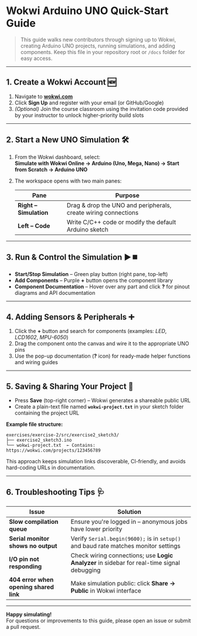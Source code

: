 # Wokwi Arduino UNO Quick-Start Guide

> This guide walks new contributors through signing up to Wokwi, creating Arduino UNO projects, running simulations, and adding components. Keep this file in your repository root or `/docs` folder for easy access.

---

## 1. Create a Wokwi Account 🆕

1. Navigate to **[wokwi.com](https://wokwi.com)**
2. Click **Sign Up** and register with your email (or GitHub/Google)
3. _(Optional)_ Join the course classroom using the invitation code provided by your instructor to unlock higher-priority build slots

---

## 2. Start a New UNO Simulation 🛠️

1. From the Wokwi dashboard, select:  
   **Simulate with Wokwi Online → Arduino (Uno, Mega, Nano) → Start from Scratch → Arduino UNO**

2. The workspace opens with two main panes:

   | Pane                   | Purpose                                                        |
   | ---------------------- | -------------------------------------------------------------- |
   | **Right – Simulation** | Drag & drop the UNO and peripherals, create wiring connections |
   | **Left – Code**        | Write C/C++ code or modify the default Arduino sketch          |

---

## 3. Run & Control the Simulation ▶️⏹️

- **Start/Stop Simulation** – Green play button (right pane, top-left)
- **Add Components** – Purple **+** button opens the component library
- **Component Documentation** – Hover over any part and click **?** for pinout diagrams and API documentation

---

## 4. Adding Sensors & Peripherals ➕

1. Click the **+** button and search for components (examples: _LED_, _LCD1602_, _MPU-6050_)
2. Drag the component onto the canvas and wire it to the appropriate UNO pins
3. Use the pop-up documentation (**?** icon) for ready-made helper functions and wiring guides

---

## 5. Saving & Sharing Your Project 💾

- Press **Save** (top-right corner) – Wokwi generates a shareable public URL
- Create a plain-text file named **`wokwi-project.txt`** in your sketch folder containing the project URL

**Example file structure:**

```
exercises/exercise-2/src/exercise2_sketch3/
├── exercise2_sketch3.ino
└── wokwi-project.txt  ← Contains: https://wokwi.com/projects/123456789
```

This approach keeps simulation links discoverable, CI-friendly, and avoids hard-coding URLs in documentation.

---

## 6. Troubleshooting Tips 🩺

| Issue                                  | Solution                                                                                   |
| -------------------------------------- | ------------------------------------------------------------------------------------------ |
| **Slow compilation queue**             | Ensure you're logged in – anonymous jobs have lower priority                               |
| **Serial monitor shows no output**     | Verify `Serial.begin(9600);` is in `setup()` and baud rate matches monitor settings        |
| **I/O pin not responding**             | Check wiring connections; use **Logic Analyzer** in sidebar for real-time signal debugging |
| **404 error when opening shared link** | Make simulation public: click **Share → Public** in Wokwi interface                        |

---

**Happy simulating!**  
For questions or improvements to this guide, please open an issue or submit a pull request.
